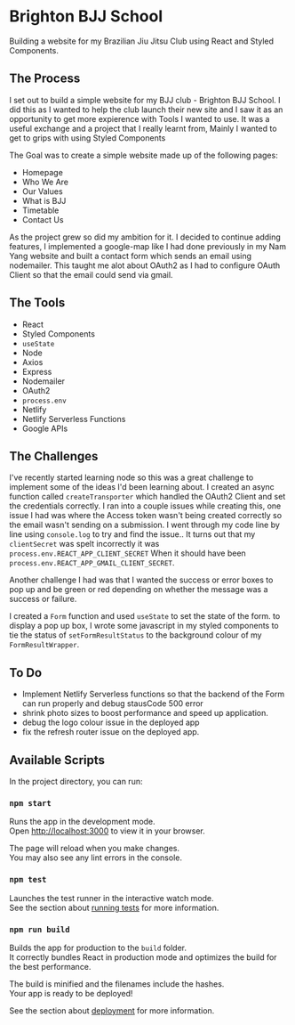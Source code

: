 # Brighton BJJ School

Building a website for my Brazilian Jiu Jitsu Club using React and Styled
Components.

## The Process

I set out to build a simple website for my BJJ club - Brighton BJJ School. I did
this as I wanted to help the club launch their new site and I saw it as an
opportunity to get more expierence with Tools I wanted to use. It was a useful
exchange and a project that I really learnt from, Mainly I wanted to get to
grips with using Styled Components

The Goal was to create a simple website made up of the following pages:

- Homepage
- Who We Are
- Our Values
- What is BJJ
- Timetable
- Contact Us

As the project grew so did my ambition for it. I decided to continue adding
features, I implemented a google-map like I had done previously in my Nam Yang
website and built a contact form which sends an email using nodemailer. This
taught me alot about OAuth2 as I had to configure OAuth Client so that the email
could send via gmail.

## The Tools

- React
- Styled Components
- `useState`
- Node
- Axios
- Express
- Nodemailer
- OAuth2
- `process.env`
- Netlify
- Netlify Serverless Functions
- Google APIs

## The Challenges

I've recently started learning node so this was a great challenge to implement
some of the ideas I'd been learning about. I created an async function called
`createTransporter` which handled the OAuth2 Client and set the credentials
correctly. I ran into a couple issues while creating this, one issue I had was
where the Access token wasn't being created correctly so the email wasn't
sending on a submission. I went through my code line by line using `console.log`
to try and find the issue.. It turns out that my `clientSecret` was spelt
incorrectly it was `process.env.REACT_APP_CLIENT_SECRET` When it should have
been `process.env.REACT_APP_GMAIL_CLIENT_SECRET`.

Another challenge I had was that I wanted the success or error boxes to pop up
and be green or red depending on whether the message was a success or failure.

I created a `Form` function and used `useState` to set the state of the form. to
display a pop up box, I wrote some javascript in my styled components to tie the
status of `setFormResultStatus` to the background colour of my
`FormResultWrapper`.

## To Do

- Implement Netlify Serverless functions so that the backend of the Form can run
  properly and debug stausCode 500 error
- shrink photo sizes to boost performance and speed up application.
- debug the logo colour issue in the deployed app
- fix the refresh router issue on the deployed app.

## Available Scripts

In the project directory, you can run:

### `npm start`

Runs the app in the development mode.\
Open [http://localhost:3000](http://localhost:3000) to view it in your browser.

The page will reload when you make changes.\
You may also see any lint errors in the console.

### `npm test`

Launches the test runner in the interactive watch mode.\
See the section about [running tests](https://facebook.github.io/create-react-app/docs/running-tests)
for more information.

### `npm run build`

Builds the app for production to the `build` folder.\
It correctly bundles React in production mode and optimizes the build for the best
performance.

The build is minified and the filenames include the hashes.\
Your app is ready to be deployed!

See the section about
[deployment](https://facebook.github.io/create-react-app/docs/deployment) for
more information.
